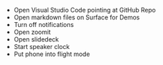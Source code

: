 * Open Visual Studio Code pointing at GitHub Repo
* Open markdown files on Surface for Demos
* Turn off notifications
* Open zoomit
* Open slidedeck
* Start speaker clock
* Put phone into flight mode